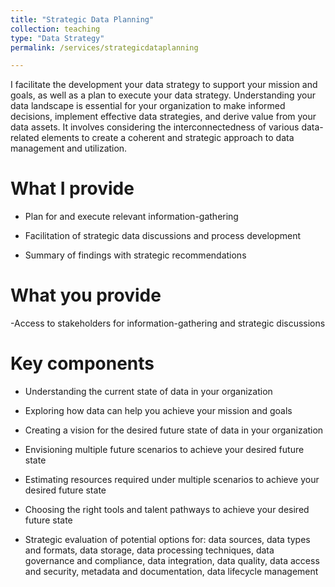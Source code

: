 ```yaml
---
title: "Strategic Data Planning"
collection: teaching
type: "Data Strategy"
permalink: /services/strategicdataplanning

---
```


I facilitate the development your data strategy to support your mission and goals, as well as a plan to execute your data strategy. Understanding your data landscape is essential for your organization to make informed decisions, implement effective data strategies, and derive value from your data assets. It involves considering the interconnectedness of various data-related elements to create a coherent and strategic approach to data management and utilization.

What I provide
======

- Plan for and execute relevant information-gathering

- Facilitation of strategic data discussions and process development

- Summary of findings with strategic recommendations
  
What you provide
======

-Access to stakeholders for information-gathering and strategic discussions

Key components
======

- Understanding the current state of data in your organization

- Exploring how data can help you achieve your mission and goals

- Creating a vision for the desired future state of data in your organization

- Envisioning multiple future scenarios to achieve your desired future state

- Estimating resources required under multiple scenarios to achieve your desired future state

- Choosing the right tools and talent pathways to achieve your desired future state

- Strategic evaluation of potential options for: data sources, data types and formats, data storage, data processing techniques, data governance and compliance, data integration, data quality, data access and security, metadata and documentation, data lifecycle management 


  



